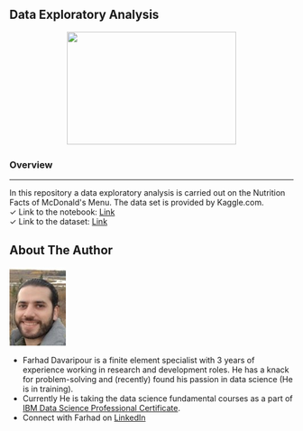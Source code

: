 ## Data Exploratory Analysis
<p align="center">
  <img src="https://cdn.pixabay.com/photo/2016/12/22/13/35/analytics-1925495_1280.png"width="300" height="200" />
</p>

### Overview
* * *
In this repository a data exploratory analysis is carried out on the Nutrition Facts of McDonald's Menu. The data set is provided by Kaggle.com.   
    ✓ Link to the notebook: [Link](https://github.com/Farhad-Davaripour/Nutrition-Facts-for-McDonalds-Menu/blob/main/Data_Exploratory_Analysis_Using_Python_and_SQL.ipynb)  
    ✓ Link to the dataset: [Link](https://www.kaggle.com/mcdonalds/nutrition-facts)  

## About The Author

![image](MyImage-GitHub.jpg)


- Farhad Davaripour is a finite element specialist with 3 years of experience working in research and development roles. He has a knack for problem-solving and (recently) found his passion in data science (He is in training).
- Currently He is taking the data science fundamental courses as a part of [IBM Data Science Professional Certificate](https://www.coursera.org/professional-certificates/ibm-data-science?utm_source=gg&utm_medium=sem&campaignid=2087860785&utm_campaign=10-IBM-Data-Science-ROW&utm_content=10-IBM-Data-Science-ROW&adgroupid=79675709431&device=c&keyword=ibm%20data%20science%20professional%20certificate%20coursera&matchtype=b&network=g&devicemodel=&adpostion=&creativeid=375774778792&hide_mobile_promo&gclid=Cj0KCQiA7oyNBhDiARIsADtGRZarhXrmU55pbAE7ntCK_zVIDTqSQljwhy_EA8nWL4UkltYQymomt-waAkysEALw_wcB). 
- Connect with Farhad on [LinkedIn](https://www.linkedin.com/in/farhad-davaripour/)

